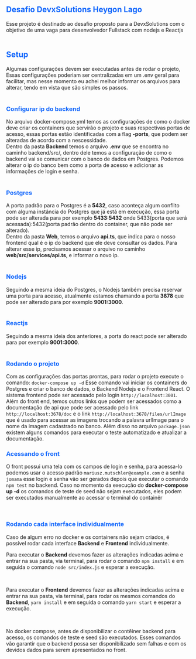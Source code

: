 <h2 style="color:#1267fc"> Desafio DevxSolutions Heygon Lago </h2>
Esse projeto é destinado ao desafio proposto para a DevxSolutions com o objetivo de uma vaga para desenvolvedor Fullstack com nodejs e Reactjs
<br/>
<br/>
<h2 style="color:#1267fc"> Setup </h2>
Algumas configurações devem ser executadas antes de rodar o projeto,
Essas configurações poderiam ser centralizadas em um .env geral para facilitar, mas nesse momento eu achei melhor
informar os arquivos para alterar, tendo em vista que são simples os passos.
<br/>
<br/>
<h3 style="color:#1267fc"> Configurar ip do backend </h3>
No arquivo docker-compose.yml temos as configurações de como o docker deve criar os containers que servirão o projeto e suas respectivas portas de acesso, essas portas estão identificadas com a flag <strong>-ports</strong>, que podem ser alteradas de acordo com a nescessidade.
<br/>
Dentro da pasta <strong>Backend</strong> temos o arquivo <strong>.env</strong> que se encontra no caminho backend/src/, dentro dele temos a configuração de como o backend vai se comunicar com o banco de dados em Postgres. Podemos alterar o ip do banco bem como a porta de acesso e adicionar as informações de login e senha.
<br/>
<br/>
<h3 style="color:#1267fc"> Postgres </h3>
A porta padrão para o Postgres é a <strong>5432</strong>, caso aconteça algum conflito com alguma instância do Postgres que já está em execução, essa porta pode ser alterada para por exemplo <strong>5433:5432</strong> onde 5433(porta que será acessada):5432(porta padrão dentro do container, que não pode ser alterado).
<br/>
Dentro da pasta <strong>Web</strong>, temos o arquivo <strong>api.ts</strong>, que indica para o nosso frontend qual é o ip do backend que ele deve consultar os dados. Para alterar esse ip, precisamos acessar o arquivo no caminho <strong>web/src/services/api.ts</strong>, e informar o novo ip.
<br/>
<br/>
<h3 style="color:#1267fc"> Nodejs </h3>
Seguindo a mesma ideia do Postgres, o Nodejs também precisa reservar uma porta para acesso, atualmente estamos chamando a porta <strong>3678</strong> que pode ser alterado para por exemplo <strong>9001:3000</strong>.
<br/>
<br/>
<h3 style="color:#1267fc"> Reactjs </h3>
Seguindo a mesma ideia dos anteriores, a porta do react pode ser alterado para por exemplo <strong>9001:3000</strong>.
<br/>
<br/>
<h3 style="color:#1267fc"> Rodando o projeto </h3>
Com as configurações das portas prontas, para rodar o projeto execute o comando:
<code>docker-compose up -d</code>
Esse comando vai iniciar os containers do Postgres e criar o banco de dados, o Backend Nodejs e o Frontend React. O sistema frontend pode ser acessado pelo login <code>http://localhost:3001</code>. Além do front end, temos outros links que podem ser acessados como a documentação de api que pode ser acessado pelo link <code>http://localhost:3678/doc</code> e o link <code>http://localhost:3678/files/urlImage</code> que é usado para acessar as imagens trocando a palavra urlImage para o nome da imagem cadastrado no banco. Além disso no arquivo <code>package.json</code> existem alguns comandos para executar o teste automatizado e atualizar a documentação.


<br/>
<h3 style="color:#1267fc"> Acessando o front </h3>
<p>O front possui uma tela com os campos de login e senha, para acessa-lo podemos usar o acesso padrão <code>mariusz.mutschler@example.com</code> e a senha <code>jomama</code> esse login e senha vão ser gerados depois que executar o comando <code>npm test</code> no backend. Caso no momento da execução do <strong>docker-compose up -d</strong> os comandos de teste de seed não sejam executados, eles podem ser executados manualmente ao acessar o terminal do containêr</p>

<br/>
<h3 style="color:#1267fc"> Rodando cada interface individualmente  </h3>
<p>Caso de algum erro no docker e os containers não sejam criados, é possível rodar cada interface <strong>Backend</strong> e <strong>Frontend</strong> individualmente.</p>
<p>Para executar o <strong>Backend</strong> devemos fazer as alterações indicadas acima e entrar na sua pasta, via terminal, para rodar o comando <code>npm install</code> e em seguida o comando <code>node src/index.js</code> e esperar a execução.</p>
<br/>
<p>Para executar o <strong>Frontend</strong> devemos fazer as alterações indicadas acima e entrar na sua pasta, via terminal, para rodar os mesmos comandos do <strong>Backend</strong>, <code>yarn install</code> e em seguida o comando <code>yarn start</code> e esperar a execução.</p>

<br/>
<p>No docker compose, antes de disponibilizar o contêiner backend para acesso, os comandos de teste e seed são executados. Esses comandos vão garantir que o backend possa ser disponibilizado sem falhas e com os devidos dados para serem apresentados no front.</p>
<br/>

